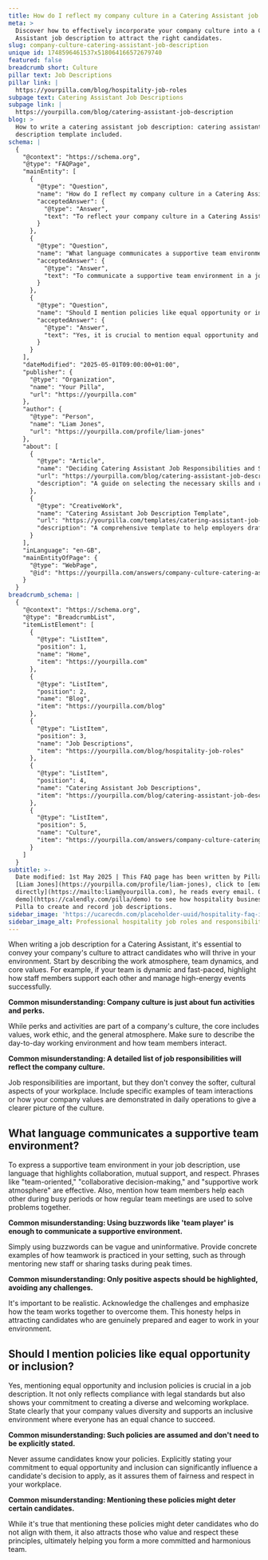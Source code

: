 ```yaml
---
title: How do I reflect my company culture in a Catering Assistant job description?
meta: >
  Discover how to effectively incorporate your company culture into a Catering
  Assistant job description to attract the right candidates.
slug: company-culture-catering-assistant-job-description
unique id: 1748596461537x518064166572679740
featured: false
breadcrumb short: Culture
pillar text: Job Descriptions
pillar link: |
  https://yourpilla.com/blog/hospitality-job-roles
subpage text: Catering Assistant Job Descriptions
subpage link: |
  https://yourpilla.com/blog/catering-assistant-job-description
blog: >
  How to write a catering assistant job description: catering assistant job
  description template included.
schema: |
  {
    "@context": "https://schema.org",
    "@type": "FAQPage",
    "mainEntity": [
      {
        "@type": "Question",
        "name": "How do I reflect my company culture in a Catering Assistant job description?",
        "acceptedAnswer": {
          "@type": "Answer",
          "text": "To reflect your company culture in a Catering Assistant job description, start by describing the work atmosphere, team dynamics, and core values. Include how the team supports each other, manages high-energy events, and embodies the company’s values in daily operations. Highlight both the perks and the core ethical values of your company."
        }
      },
      {
        "@type": "Question",
        "name": "What language communicates a supportive team environment?",
        "acceptedAnswer": {
          "@type": "Answer",
          "text": "To communicate a supportive team environment in a job description, use language that emphasizes collaboration, mutual support, and respect. Mention specific examples such as how team members aid each other during busy periods and collaborate in regular meetings to resolve challenges."
        }
      },
      {
        "@type": "Question",
        "name": "Should I mention policies like equal opportunity or inclusion?",
        "acceptedAnswer": {
          "@type": "Answer",
          "text": "Yes, it is crucial to mention equal opportunity and inclusion policies in a job description. Clearly stating your commitment to diversity and inclusion shows that your workplace values fairness and respects all team members, helping attract candidates who share these values."
        }
      }
    ],
    "dateModified": "2025-05-01T09:00:00+01:00",
    "publisher": {
      "@type": "Organization",
      "name": "Your Pilla",
      "url": "https://yourpilla.com"
    },
    "author": {
      "@type": "Person",
      "name": "Liam Jones",
      "url": "https://yourpilla.com/profile/liam-jones"
    },
    "about": [
      {
        "@type": "Article",
        "name": "Deciding Catering Assistant Job Responsibilities and Skills",
        "url": "https://yourpilla.com/blog/catering-assistant-job-description",
        "description": "A guide on selecting the necessary skills and responsibilities for crafting an effective Catering Assistant job description."
      },
      {
        "@type": "CreativeWork",
        "name": "Catering Assistant Job Description Template",
        "url": "https://yourpilla.com/templates/catering-assistant-job-description",
        "description": "A comprehensive template to help employers draft detailed and inclusive job descriptions for Catering Assistant positions."
      }
    ],
    "inLanguage": "en-GB",
    "mainEntityOfPage": {
      "@type": "WebPage",
      "@id": "https://yourpilla.com/answers/company-culture-catering-assistant-job-description"
    }
  }
breadcrumb_schema: |
  {
    "@context": "https://schema.org",
    "@type": "BreadcrumbList",
    "itemListElement": [
      {
        "@type": "ListItem",
        "position": 1,
        "name": "Home",
        "item": "https://yourpilla.com"
      },
      {
        "@type": "ListItem",
        "position": 2,
        "name": "Blog",
        "item": "https://yourpilla.com/blog"
      },
      {
        "@type": "ListItem",
        "position": 3,
        "name": "Job Descriptions",
        "item": "https://yourpilla.com/blog/hospitality-job-roles"
      },
      {
        "@type": "ListItem",
        "position": 4,
        "name": "Catering Assistant Job Descriptions",
        "item": "https://yourpilla.com/blog/catering-assistant-job-description"
      },
      {
        "@type": "ListItem",
        "position": 5,
        "name": "Culture",
        "item": "https://yourpilla.com/answers/company-culture-catering-assistant-job-description"
      }
    ]
  }
subtitle: >-
  Date modified: 1st May 2025 | This FAQ page has been written by Pilla Founder,
  [Liam Jones](https://yourpilla.com/profile/liam-jones), click to [email Liam
  directly](https://mailto:liam@yourpilla.com), he reads every email. Or [book a
  demo](https://calendly.com/pilla/demo) to see how hospitality businesses use
  Pilla to create and record job descriptions.
sidebar_image: 'https://ucarecdn.com/placeholder-uuid/hospitality-faq-image.jpg'
sidebar_image_alt: Professional hospitality job roles and responsibilities
---
```

When writing a job description for a Catering Assistant, it's essential to convey your company's culture to attract candidates who will thrive in your environment. Start by describing the work atmosphere, team dynamics, and core values. For example, if your team is dynamic and fast-paced, highlight how staff members support each other and manage high-energy events successfully.

**Common misunderstanding: Company culture is just about fun activities and perks.**

While perks and activities are part of a company's culture, the core includes values, work ethic, and the general atmosphere. Make sure to describe the day-to-day working environment and how team members interact.

**Common misunderstanding: A detailed list of job responsibilities will reflect the company culture.**

Job responsibilities are important, but they don't convey the softer, cultural aspects of your workplace. Include specific examples of team interactions or how your company values are demonstrated in daily operations to give a clearer picture of the culture.

## What language communicates a supportive team environment?

To express a supportive team environment in your job description, use language that highlights collaboration, mutual support, and respect. Phrases like "team-oriented," "collaborative decision-making," and "supportive work atmosphere" are effective. Also, mention how team members help each other during busy periods or how regular team meetings are used to solve problems together.

**Common misunderstanding: Using buzzwords like 'team player' is enough to communicate a supportive environment.**

Simply using buzzwords can be vague and uninformative. Provide concrete examples of how teamwork is practiced in your setting, such as through mentoring new staff or sharing tasks during peak times.

**Common misunderstanding: Only positive aspects should be highlighted, avoiding any challenges.**

It's important to be realistic. Acknowledge the challenges and emphasize how the team works together to overcome them. This honesty helps in attracting candidates who are genuinely prepared and eager to work in your environment.

## Should I mention policies like equal opportunity or inclusion?

Yes, mentioning equal opportunity and inclusion policies is crucial in a job description. It not only reflects compliance with legal standards but also shows your commitment to creating a diverse and welcoming workplace. State clearly that your company values diversity and supports an inclusive environment where everyone has an equal chance to succeed.

**Common misunderstanding: Such policies are assumed and don't need to be explicitly stated.**

Never assume candidates know your policies. Explicitly stating your commitment to equal opportunity and inclusion can significantly influence a candidate's decision to apply, as it assures them of fairness and respect in your workplace.

**Common misunderstanding: Mentioning these policies might deter certain candidates.**

While it's true that mentioning these policies might deter candidates who do not align with them, it also attracts those who value and respect these principles, ultimately helping you form a more committed and harmonious team.
